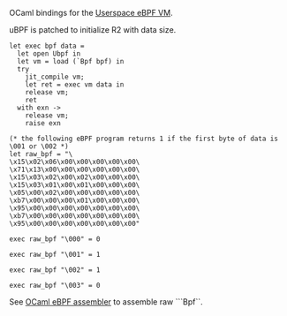 OCaml bindings for the [Userspace eBPF VM](https://github.com/iovisor/ubpf).

uBPF is patched to initialize R2 with data size.

```
let exec bpf data =
  let open Ubpf in
  let vm = load (`Bpf bpf) in
  try
    jit_compile vm;
    let ret = exec vm data in
    release vm;
    ret
  with exn ->
    release vm;
    raise exn

(* the following eBPF program returns 1 if the first byte of data is \001 or \002 *)
let raw_bpf = "\
\x15\x02\x06\x00\x00\x00\x00\x00\
\x71\x13\x00\x00\x00\x00\x00\x00\
\x15\x03\x02\x00\x02\x00\x00\x00\
\x15\x03\x01\x00\x01\x00\x00\x00\
\x05\x00\x02\x00\x00\x00\x00\x00\
\xb7\x00\x00\x00\x01\x00\x00\x00\
\x95\x00\x00\x00\x00\x00\x00\x00\
\xb7\x00\x00\x00\x00\x00\x00\x00\
\x95\x00\x00\x00\x00\x00\x00\x00"

exec raw_bpf "\000" = 0

exec raw_bpf "\001" = 1

exec raw_bpf "\002" = 1

exec raw_bpf "\003" = 0
```

See [OCaml eBPF assembler](https://github.com/ygrek/ocaml-bpf) to assemble raw ```Bpf``.
